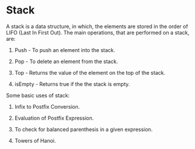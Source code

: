 # Stack

A stack is a data structure, in which, the elements are stored in the order of LIFO (Last In First Out). The main operations, that are performed on a stack, are:

1. Push - To push an element into the stack.

2. Pop - To delete an element from the stack.

3. Top - Returns the value of the element on the top of the stack.

4. isEmpty - Returns true if the the stack is empty.

Some basic uses of stack:

1. Infix to Postfix Conversion.

2. Evaluation of Postfix Expression.

3. To check for balanced parenthesis in a given expression. 

4. Towers of Hanoi.
